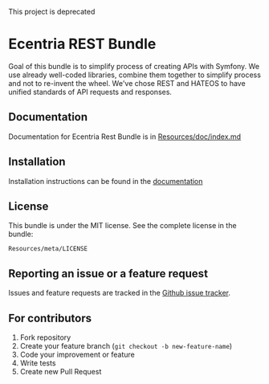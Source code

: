 This project is deprecated

Ecentria REST Bundle
=========================

Goal of this bundle is to simplify process of creating APIs with Symfony. We use already well-coded libraries, combine
them together to simplify process and not to re-invent the wheel. We've chose REST and HATEOS to have unified standards
of API requests and responses.

Documentation
-------------

Documentation for Ecentria Rest Bundle is in [Resources/doc/index.md](Resources/doc/index.md)

Installation
------------

Installation instructions can be found in the [documentation](Resources/doc/setup.md)

License
-------

This bundle is under the MIT license. See the complete license in the bundle:

    Resources/meta/LICENSE
    
Reporting an issue or a feature request
---------------------------------------

Issues and feature requests are tracked in the [Github issue tracker](https://github.com/ecentria/EcentriaRestBundle/issues).

For contributors
----------------

1. Fork repository
2. Create your feature branch (`git checkout -b new-feature-name`)
3. Code your improvement or feature
4. Write tests
5. Create new Pull Request
